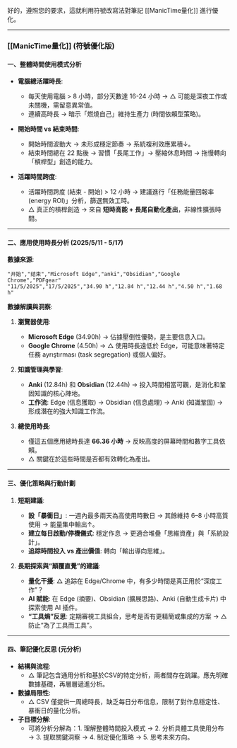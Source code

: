 好的，遵照您的要求，這就利用符號改寫法對筆記 [[ManicTime量化]] 進行優化。

---

### **[[ManicTime量化]] (符號優化版)**

#### **一、整體時間使用模式分析**

*   **電腦總活躍時長**:
    *   每天使用電腦 > 8 小時，部分天數達 16-24 小時 → △ 可能是深夜工作或未關機，需留意異常值。
    *   連續高時長 → 暗示「燃燒自己」維持生產力 (時間依賴型策略)。

*   **開始時間 vs 結束時間**:
    *   開始時間波動大 → 未形成穩定節奏 → 系統複利效應累積↓。
    *   結束時間總在 22 點後 → 習慣「長尾工作」→ 壓縮休息時間 → 拖慢轉向「槓桿型」創造的能力。

*   **活躍時間跨度**:
    *   活躍時間跨度 (結束 - 開始) > 12 小時 → 建議進行「任務能量回報率 (energy ROI)」分析，篩選無效工時。
    *   △ 真正的槓桿創造 → 來自 **短時高能 + 長尾自動化產出**，非線性擴張時間。

---

#### **二、應用使用時長分析 (2025/5/11 - 5/17)**

**數據來源**:
```csv
"开始","结束","Microsoft Edge","anki","Obsidian","Google Chrome","PDFgear"
"11/5/2025","17/5/2025","34.90 h","12.84 h","12.44 h","4.50 h","1.68 h"
```

**數據解讀與洞察**:

1.  **瀏覽器使用**:
    *   **Microsoft Edge** (34.90h) → 佔據壓倒性優勢，是主要信息入口。
    *   **Google Chrome** (4.50h) → △ 使用時長遠低於 Edge，可能意味著特定任務 ayrıştırması (task segregation) 或個人偏好。

2.  **知識管理與學習**:
    *   **Anki** (12.84h) 和 **Obsidian** (12.44h) → 投入時間相當可觀，是消化和鞏固知識的核心陣地。
    *   **工作流**: Edge (信息獲取) → Obsidian (信息處理) → Anki (知識鞏固) → 形成潛在的強大知識工作流。

3.  **總使用時長**:
    *   僅這五個應用總時長達 **66.36 小時** → 反映高度的屏幕時間和數字工具依賴。
    *   △ 關鍵在於這些時間是否都有效轉化為產出。

---

#### **三、優化策略與行動計劃**

1.  **短期建議**:
    *   **設「暴衝日」**: 一週內最多兩天為高使用時數日 → 其餘維持 6–8 小時高質使用 → 能量集中輸出↑。
    *   **建立每日啟動/停機儀式**: 穩定作息 → 更適合堆疊「思維資產」與「系統設計」。
    *   **追踪時間投入 vs 產出價值**: 轉向「輸出導向思維」。

2.  **長期探索與“顛覆直覺”的建議**:
    *   **量化干擾**: △ 追踪在 Edge/Chrome 中，有多少時間是真正用於“深度工作”？
    *   **AI 賦能**: 在 Edge (摘要)、Obsidian (擴展思路)、Anki (自動生成卡片) 中探索使用 AI 插件。
    *   **“工具熵”反思**: 定期審視工具組合，思考是否有更精簡或集成的方案 → △ 防止“為了工具而工具”。

---

#### **四、筆記優化反思 (元分析)**

*   **結構與流程**:
    *   △ 筆記包含通用分析和基於CSV的特定分析，兩者間存在跳躍。應先明確數據基礎，再層層遞進分析。
*   **數據局限性**:
    *   △ CSV 僅提供一周總時長，缺乏每日分布信息，限制了對作息穩定性、暴衝日的量化分析。
*   **子目標分解**:
    *   可將分析分解為：1. 理解整體時間投入模式 → 2. 分析具體工具使用分布 → 3. 提取關鍵洞察 → 4. 制定優化策略 → 5. 思考未來方向。
